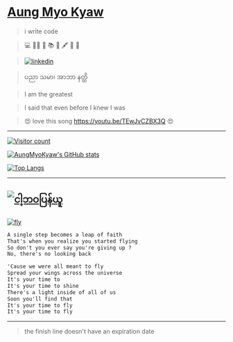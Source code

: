 # [Aung Myo Kyaw](https://www.aungmyokyaw.com)

> i write code

> 💻 🧘‍♂️ 📝 📚 📖 🖋️ 🎸 🌼

> [![linkedin](https://img.shields.io/badge/LinkedIn-0077B5?style=for-the-badge&logo=linkedin&logoColor=white)](https://www.linkedin.com/in/aungmyokyaw/)

> ပညာ သမာ၊ အာဘာ နတ္ထိ

> I am the greatest

> I said that even before I knew I was

> 😍 love this song https://youtu.be/TEwJvCZBX3Q 😍

---

[![Visitor count](https://shields-io-visitor-counter.herokuapp.com/badge?page=AungMyoKyaw&style=for-the-badge)](https://github.com/AungMyoKyaw)

[![AungMyoKyaw's GitHub stats](https://github-readme-stats.aungmyokyaw.com/api?username=AungMyoKyaw&theme=transparent)](https://github.com/AungMyoKyaw)

[![Top Langs](https://github-readme-stats.aungmyokyaw.com/api/top-langs/?username=AungMyoKyaw&layout=compact&theme=transparent)](https://github.com/AungMyoKyaw)

---
[![ငါ့ဘဝပြန်ယူ](https://img.youtube.com/vi/TEwJvCZBX3Q/0.jpg)](https://youtu.be/TEwJvCZBX3Q)
---

[![fly](https://img.youtube.com/vi/7dcNG6-5O2o/0.jpg)](https://youtu.be/7dcNG6-5O2o)

```txt
A single step becomes a leap of faith
That's when you realize you started flying
So don't you ever say you're giving up ?
No, there's no looking back

'Cause we were all meant to fly
Spread your wings across the universe
It's your time to
It's your time to shine
There's a light inside of all of us
Soon you'll find that
It's your time to fly
It's your time to fly
```

---

> the finish line doesn't have an expiration date
